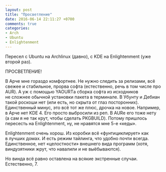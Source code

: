 ```yaml
---
layout: post
title: "Просветление"
date: 2016-06-14 22:11:27 +0700
comments: true
categories:
- Arch
- Ubuntu
- Enlightenment
---
```

Пересел с&nbsp;Ubuntu на&nbsp;Archlinux (давно), с&nbsp;KDE на&nbsp;Enlightenment (уже второй раз).

ПРОСВЕТЛЕНИЕ!

В&nbsp;Арче мне гораздо комфортнее. Не&nbsp;нужно следить за&nbsp;релизами, всё свежее и&nbsp;стабильное, прорва софта (естественно, речь в&nbsp;том числе про AUR). А&nbsp;уж&nbsp;с&nbsp;помощью YAOURTа сборка софта из&nbsp;исходников не&nbsp;сложнее обычной установки пакета в&nbsp;терминале. В&nbsp;Убунту и&nbsp;Дебиан такой роскоши нет (или есть, но&nbsp;скрыта от&nbsp;глаз посторонних). Единственный минус, это всё тот&nbsp;же плюс, дрочка на&nbsp;новое. Например, в&nbsp;Арче нет KDE 4. Его просто выбросили из&nbsp;реп. В&nbsp;AURе его тоже нету (а&nbsp;сам я&nbsp;не&nbsp;так крут, чтобы сделать PKGBUILD). Потому пришлось пересесть на&nbsp;Enlightenment, ну, не&nbsp;нравятся мне <nobr>5-е</nobr> &laquo;кеды&raquo;.

Enlightenment очень хорош. Из&nbsp;коробки всё &laquo;фунтициклирует&raquo; как в&nbsp;лучших домах. И&nbsp;есть режим тайлинга, что удобно почти всегда. Единственное, нет &laquo;целостности&raquo; внешнего вида программ (хотя, виндузятники жрут, что навалили и&nbsp;не&nbsp;выёбываются).

Но&nbsp;винда всё равно оставлена на&nbsp;всякие экстренные случаи. Естественно, 7.